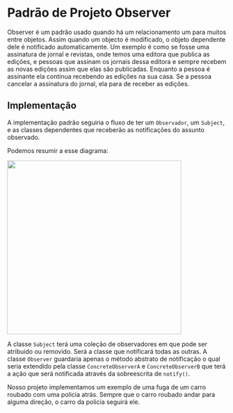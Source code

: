 # Padrão de Projeto Observer
Observer é um padrão usado quando há um relacionamento um para muitos entre objetos.
Assim quando um objecto é modificado, o objeto dependente dele é notificado automaticamente.
Um exemplo é como se fosse uma assinatura de jornal e revistas, onde temos uma editora que publica as edições, e pessoas que assinam os jornais dessa editora e sempre recebem as novas edições assim que elas são publicadas. Enquanto a pessoa é assinante ela continua recebendo as edições na sua casa. Se a pessoa cancelar a assinatura do jornal, ela para de receber as edições.


## Implementação
A implementação padrão seguiria o fluxo de ter um `Observador`, um  `Subject`, e as classes dependentes que receberão as notificações do assunto observado.

Podemos resumir a esse diagrama: 

<img src="https://upload.wikimedia.org/wikipedia/commons/thumb/8/8d/Observer.svg/500px-Observer.svg.png" width="400">

A classe `Subject` terá uma coleção de observadores em que pode ser atribuido ou removido. Será a classe que notificará todas as outras.
A classe `Observer` guardaria apenas o método abstrato de notificação o qual seria extendido pela classe `ConcreteObserverA` e `ConcreteObserverB` que terá a ação que será notificada através da sobreescrita de `notify()`.

Nosso projeto implementamos um exemplo de uma fuga de um carro roubado com uma policia atrás.
Sempre que o carro roubado andar para alguma direção, o carro da policia seguirá ele.
